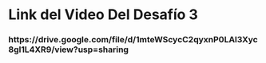 <h1>Link del Video Del Desafío 3</h1>
<h3>https://drive.google.com/file/d/1mteWScycC2qyxnP0LAl3Xyc8gl1L4XR9/view?usp=sharing</h3>
<br>






